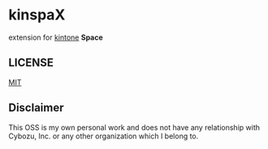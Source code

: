 # kinspaX
extension for [kintone](https://kintone.cybozu.co.jp/) **Space**

## LICENSE

[MIT](LICENSE)

## Disclaimer

This OSS is my own personal work and does not have any relationship with Cybozu, Inc. or any other organization which I belong to.